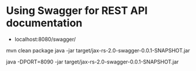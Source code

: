 Using Swagger for REST API documentation
==============

- localhost:8080/swagger/

mvn clean package
java -jar target/jax-rs-2.0-swagger-0.0.1-SNAPSHOT.jar

java -DPORT=8090 -jar target/jax-rs-2.0-swagger-0.0.1-SNAPSHOT.jar
